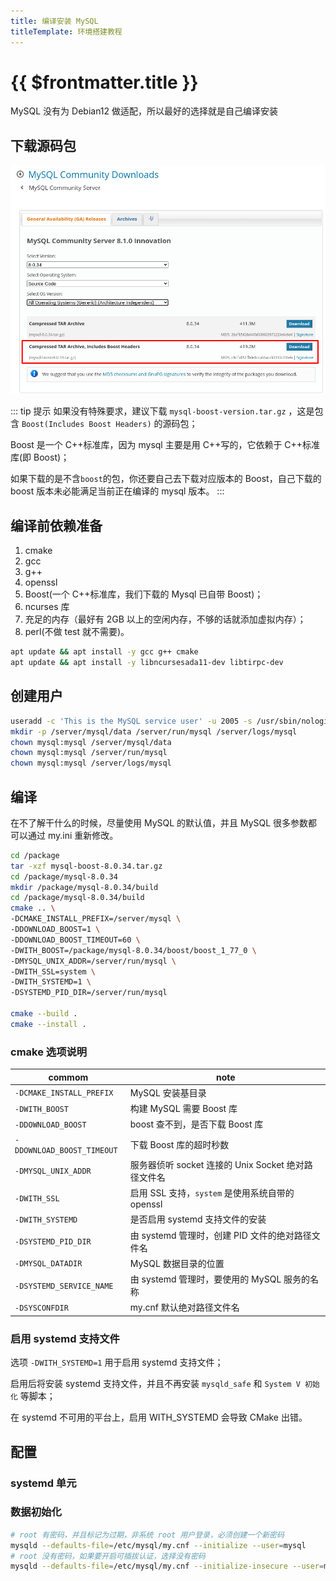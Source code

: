 ```yaml
---
title: 编译安装 MySQL
titleTemplate: 环境搭建教程
---
```


# {{ $frontmatter.title }}

MySQL 没有为 Debian12 做适配，所以最好的选择就是自己编译安装

## 下载源码包

![Mysql 源码包](/assets/environment/images/01.png)

::: tip 提示
如果没有特殊要求，建议下载 `mysql-boost-version.tar.gz` ，这是包含 `Boost(Includes Boost Headers)` 的源码包；

Boost 是一个 C++标准库，因为 mysql 主要是用 C++写的，它依赖于 C++标准库(即 Boost)；

如果下载的是不含`boost`的包，你还要自己去下载对应版本的 Boost，自己下载的 boost 版本未必能满足当前正在编译的 mysql 版本。
:::

## 编译前依赖准备

1. cmake
2. gcc
3. g++
4. openssl
5. Boost(一个 C++标准库，我们下载的 Mysql 已自带 Boost)；
6. ncurses 库
7. 充足的内存（最好有 2GB 以上的空闲内存，不够的话就添加虚拟内存）；
8. perl(不做 test 就不需要)。

```bash
apt update && apt install -y gcc g++ cmake
apt update && apt install -y libncursesada11-dev libtirpc-dev
```

## 创建用户

```bash
useradd -c 'This is the MySQL service user' -u 2005 -s /usr/sbin/nologin mysql
mkdir -p /server/mysql/data /server/run/mysql /server/logs/mysql
chown mysql:mysql /server/mysql/data
chown mysql:mysql /server/run/mysql
chown mysql:mysql /server/logs/mysql
```

## 编译

在不了解干什么的时候，尽量使用 MySQL 的默认值，并且 MySQL 很多参数都可以通过 my.ini 重新修改。

```bash
cd /package
tar -xzf mysql-boost-8.0.34.tar.gz
cd /package/mysql-8.0.34
mkdir /package/mysql-8.0.34/build
cd /package/mysql-8.0.34/build
cmake .. \
-DCMAKE_INSTALL_PREFIX=/server/mysql \
-DDOWNLOAD_BOOST=1 \
-DDOWNLOAD_BOOST_TIMEOUT=60 \
-DWITH_BOOST=/package/mysql-8.0.34/boost/boost_1_77_0 \
-DMYSQL_UNIX_ADDR=/server/run/mysql \
-DWITH_SSL=system \
-DWITH_SYSTEMD=1 \
-DSYSTEMD_PID_DIR=/server/run/mysql

cmake --build .
cmake --install .
```

### cmake 选项说明

| commom                     | note                                                |
| -------------------------- | --------------------------------------------------- |
| `-DCMAKE_INSTALL_PREFIX`   | MySQL 安装基目录                                    |
| `-DWITH_BOOST`             | 构建 MySQL 需要 Boost 库                            |
| `-DDOWNLOAD_BOOST`         | boost 查不到，是否下载 Boost 库                     |
| `-DDOWNLOAD_BOOST_TIMEOUT` | 下载 Boost 库的超时秒数                             |
| `-DMYSQL_UNIX_ADDR`        | 服务器侦听 socket 连接的 Unix Socket 绝对路径文件名 |
| `-DWITH_SSL`               | 启用 SSL 支持，`system` 是使用系统自带的 openssl    |
| `-DWITH_SYSTEMD`           | 是否启用 systemd 支持文件的安装                     |
| `-DSYSTEMD_PID_DIR`        | 由 systemd 管理时，创建 PID 文件的绝对路径文件名    |
| `-DMYSQL_DATADIR`          | MySQL 数据目录的位置                                |
| `-DSYSTEMD_SERVICE_NAME`   | 由 systemd 管理时，要使用的 MySQL 服务的名称        |
| `-DSYSCONFDIR`             | my.cnf 默认绝对路径文件名                           |

### 启用 systemd 支持文件

选项 `-DWITH_SYSTEMD=1` 用于启用 systemd 支持文件；

启用后将安装 systemd 支持文件，并且不再安装 `mysqld_safe` 和 `System V 初始化` 等脚本；

在 systemd 不可用的平台上，启用 WITH_SYSTEMD 会导致 CMake 出错。

## 配置

### systemd 单元

### 数据初始化

```bash
# root 有密码，并且标记为过期，非系统 root 用户登录，必须创建一个新密码
mysqld --defaults-file=/etc/mysql/my.cnf --initialize --user=mysql
# root 没有密码，如果要开启可插拔认证，选择没有密码
mysqld --defaults-file=/etc/mysql/my.cnf --initialize-insecure --user=mysql
```
